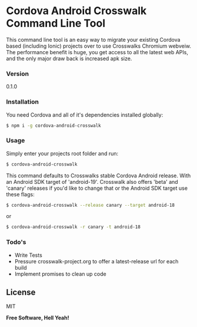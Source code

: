 # Cordova Android Crosswalk Command Line Tool

This command line tool is an easy way to migrate your existing Cordova based (including Ionic) projects over to use Crosswalks Chromium webveiw. The performance benefit is huge, you get access to all the latest web APIs, and the only major draw back is increased apk size.

### Version
0.1.0

### Installation

You need Cordova and all of it's dependencies installed globally:

```sh
$ npm i -g cordova-android-crosswalk
```

### Usage

Simply enter your projects root folder and run:

```sh
$ cordova-android-crosswalk
```

This command defaults to Crosswalks stable Cordova Android release. With an Android SDK target of 'android-19'. Crosswalk also offers 'beta' and 'canary' releases if you'd like to change that or the Android SDK target use these flags:

```sh
$ cordova-android-crosswalk --release canary --target android-18
```

or

```sh
$ cordova-android-crosswalk -r canary -t android-18
```

### Todo's

 - Write Tests
 - Pressure crosswalk-project.org to offer a latest-release url for each build
 - Implement promises to clean up code

License
----

MIT


**Free Software, Hell Yeah!**
